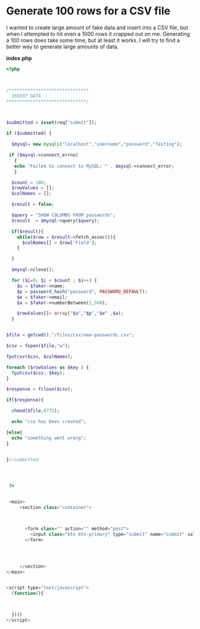 # Generate 100 rows for a CSV file

I wanted to create large amount of fake data and insert into a CSV file, but
when I attempted to hit even a 1000 rows it crapped out on me. Generating a 100
rows does take some time, but at least it works. I will try to find a better way
to generate large amounts of data.

**index.php**

```php
<?php



/******************************
  INSERT DATA
******************************/



$submitted = isset(req["submit"]);

if ($submitted) {

  $mysql= new mysqli("localhost","username","password","Testing");

 if ($mysql->connect_errno)
   {
   echo "Failed to connect to MySQL: " . $mysql->connect_error;
   }

  $count = 100;
  $rowValues = [];
  $colNames = [];

  $result = false;

  $query = "SHOW COLUMNS FROM passwords";
  $result  = $mysql->query($query);

  if($result){
    while($row = $result->fetch_assoc()){
      $colNames[] = $row['Field'];
    }

  }

  $mysql->close();

  for ($i=0; $i < $count ; $i++) {
    $u = $faker->name;
    $p = password_hash("password", PASSWORD_DEFAULT);
    $e = $faker->email;
    $a = $faker->numberBetween(1,500);

    $rowValues[]= array("$u","$p","$e" ,$a);
  }


$file = getcwd()."/files/csv/new-passwords.csv";

$csv = fopen($file,"w");

fputcsv($csv, $colNames);

foreach ($rowValues as $key ) {
  fputcsv($csv, $key);
}

$response = fclose($csv);

if($response){

  chmod($file,0775);

  echo "csv has been created";

}else{
  echo "something went wrong";
}


}//submitted




 ?>


 <main>
     <section class="container">



       <form class="" action="" method="post">
         <input class="btn btn-primary" type="submit" name="submit" value="Generate CSV">
       </form>




     </section>
</main>


<script type="text/javascript">
  (function(){



  })()
</script>

```
